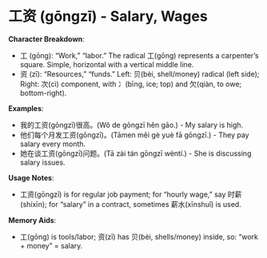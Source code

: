 # **工资 (gōngzī) - Salary, Wages**

**Character Breakdown**:  
- 工 (gōng): “Work,” “labor.” The radical 工(gōng) represents a carpenter’s square. Simple, horizontal with a vertical middle line.  
- 资 (zī): “Resources,” “funds.” Left: 贝(bèi, shell/money) radical (left side); Right: 次(cì) component, with 冫(bīng, ice; top) and 欠(qiàn, to owe; bottom-right).

**Examples**:  
- 我的工资(gōngzī)很高。(Wǒ de gōngzī hěn gāo.) - My salary is high.  
- 他们每个月发工资(gōngzī)。(Tāmen měi gè yuè fā gōngzī.) - They pay salary every month.  
- 她在谈工资(gōngzī)问题。(Tā zài tán gōngzī wèntí.) - She is discussing salary issues.

**Usage Notes**:  
- 工资(gōngzī) is for regular job payment; for “hourly wage,” say 时薪(shíxīn); for “salary” in a contract, sometimes 薪水(xīnshuǐ) is used.

**Memory Aids**:  
- 工(gōng) is tools/labor; 资(zī) has 贝(bèi, shells/money) inside, so: “work + money” = salary.